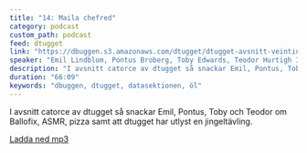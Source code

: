 ```yaml
---
title: "14: Maila chefred"
category: podcast
custom_path: podcast
feed: dtugget
link: "https://dbuggen.s3.amazonaws.com/dtugget/dtugget-avsnitt-veintiuno.mp3"
speaker: "Emil Lindblom, Pontus Broberg, Toby Edwards, Teodor Hurtigh Isaacs"
description: "I avsnitt catorce av dtugget så snackar Emil, Pontus, Toby och Teodor om Ballofix, ASMR, pizza samt att dtugget har utlyst en jingeltävling."
duration: "66:09"
keywords: "dbuggen, dtugget, datasektionen, öl"
---
```

<script src="/audiojs/audio.min.js"></script>
<script>
  audiojs.events.ready(function() {
    var as = audiojs.createAll();
  });
</script>

I avsnitt catorce av dtugget så snackar Emil, Pontus, Toby och Teodor om Ballofix, ASMR, pizza samt att dtugget har utlyst en jingeltävling.

<audio src="{{ page.link }}" preload="auto"></audio>

<p class="center">
  <a class="center" href="{{ page.link }}">Ladda ned mp3</a>
</p>
